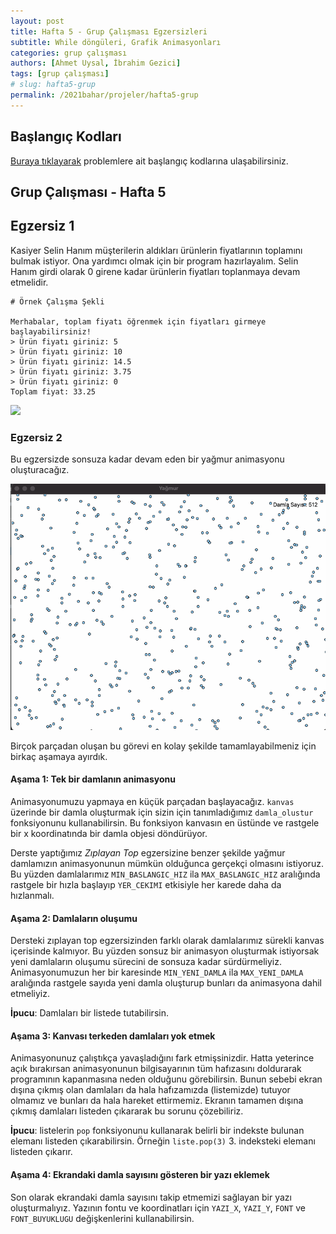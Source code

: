 ```yaml
---
layout: post
title: Hafta 5 - Grup Çalışması Egzersizleri
subtitle: While döngüleri, Grafik Animasyonları
categories: grup çalışması
authors: [Ahmet Uysal, İbrahim Gezici]
tags: [grup çalışması]
# slug: hafta5-grup
permalink: /2021bahar/projeler/hafta5-grup
---
```


## Başlangıç Kodları
[Buraya tıklayarak](https://drive.google.com/file/d/1dSdFtl-Q_5KTEy49anBf1g8HEqyzHUCF/view?usp=sharing) problemlere ait başlangıç kodlarına ulaşabilirsiniz.

## Grup Çalışması - Hafta 5

## Egzersiz 1

Kasiyer Selin Hanım müşterilerin aldıkları ürünlerin fiyatlarının toplamını bulmak istiyor. Ona yardımcı olmak için bir program hazırlayalım. Selin Hanım girdi olarak 0 girene kadar ürünlerin fiyatları toplanmaya devam etmelidir.

```
# Örnek Çalışma Şekli

Merhabalar, toplam fiyatı öğrenmek için fiyatları girmeye başlayabilirsiniz!
> Ürün fiyatı giriniz: 5
> Ürün fiyatı giriniz: 10
> Ürün fiyatı giriniz: 14.5
> Ürün fiyatı giriniz: 3.75
> Ürün fiyatı giriniz: 0
Toplam fiyat: 33.25

```

![](https://images.pexels.com/photos/3907161/pexels-photo-3907161.jpeg?cs=srgb&dl=pexels-andrea-piacquadio-3907161.jpg&fm=jpg)
### Egzersiz 2

Bu egzersizde sonsuza kadar devam eden bir yağmur animasyonu oluşturacağız.

![Yağmur Animasyonu](yagmur.gif)

Birçok parçadan oluşan bu görevi en kolay şekilde tamamlayabilmeniz için birkaç aşamaya ayırdık.


#### Aşama 1: Tek bir damlanın animasyonu

Animasyonumuzu yapmaya en küçük parçadan başlayacağız. 
`kanvas` üzerinde bir damla oluşturmak için sizin için tanımladığımız `damla_olustur` fonksiyonunu kullanabilirsin.
Bu fonksiyon kanvasın en üstünde ve rastgele bir x koordinatında bir damla objesi döndürüyor.

Derste yaptığımız *Zıplayan Top* egzersizine benzer şekilde yağmur damlamızın animasyonunun mümkün olduğunca gerçekçi olmasını istiyoruz.
Bu yüzden damlalarımız `MIN_BASLANGIC_HIZ` ila `MAX_BASLANGIC_HIZ` aralığında rastgele bir hızla başlayıp `YER_CEKIMI` etkisiyle her karede daha da hızlanmalı.


#### Aşama 2: Damlaların oluşumu

Dersteki zıplayan top egzersizinden farklı olarak damlalarımız sürekli kanvas içerisinde kalmıyor.
Bu yüzden sonsuz bir animasyon oluşturmak istiyorsak yeni damlaların oluşumu sürecini de sonsuza kadar sürdürmeliyiz.
Animasyonumuzun her bir karesinde `MIN_YENI_DAMLA` ila `MAX_YENI_DAMLA` aralığında rastgele sayıda yeni damla oluşturup bunları da animasyona dahil etmeliyiz.

**İpucu**: Damlaları bir listede tutabilirsin.

#### Aşama 3: Kanvası terkeden damlaları yok etmek

Animasyonunuz çalıştıkça yavaşladığını fark etmişsinizdir. 
Hatta yeterince açık bırakırsan animasyonunun bilgisayarının tüm hafızasını doldurarak programının kapanmasına neden olduğunu görebilirsin.
Bunun sebebi ekran dışına çıkmış olan damlaları da hala hafızamızda (listemizde) tutuyor olmamız ve bunları da hala hareket ettirmemiz.
Ekranın tamamen dışına çıkmış damlaları listeden çıkararak bu sorunu çözebiliriz.

**İpucu**: listelerin `pop` fonksiyonunu kullanarak belirli bir indekste bulunan elemanı listeden çıkarabilirsin. 
Örneğin `liste.pop(3)` 3. indeksteki elemanı listeden çıkarır.

#### Aşama 4: Ekrandaki damla sayısını gösteren bir yazı eklemek

Son olarak ekrandaki damla sayısını takip etmemizi sağlayan bir yazı oluşturmalıyız.
Yazının fontu ve koordinatları için `YAZI_X`, `YAZI_Y`, `FONT` ve `FONT_BUYUKLUGU` değişkenlerini kullanabilirsin.